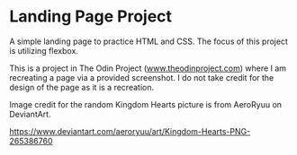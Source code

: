 # Landing Page Project
 A simple landing page to practice HTML and CSS. The focus of this project is utilizing flexbox.

 This is a project in The Odin Project (www.theodinproject.com) where I am recreating a page via a provided screenshot. I do not take credit for the design of the page as it is a recreation.

 Image credit for the random Kingdom Hearts picture is from AeroRyuu on DeviantArt.

 https://www.deviantart.com/aeroryuu/art/Kingdom-Hearts-PNG-265386760
